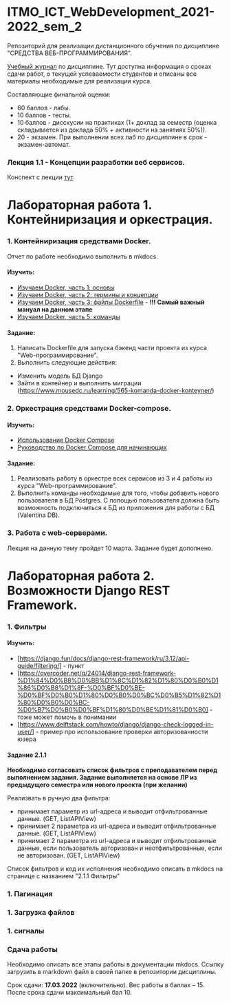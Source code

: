 # ITMO_ICT_WebDevelopment_2021-2022_sem_2
Репозиторий для реализации дистанционного обучения по дисциплине "СРЕДСТВА ВЕБ-ПРОГРАММИРОВАНИЯ".

[Учебный журнал]() по дисциплине. Тут доступна информация о сроках сдачи работ, о текущей успеваемости студентов и описаны все материалы необходимые для реализации курса.

Составляющие финальной оценки:
- 60 баллов - лабы.
- 10 баллов - тесты.
- 10 баллов - дисскусии на практиках (1+ доклад за семестр (оценка складывается из доклада 50% + активности на занятиях 50%)).
- 20 - экзамен.
При выполнении всех лаб по дисциплине в срок - экзамен-автомат.

### Лекция 1.1 - Концепции разработки веб сервисов.
Конспект с лекции [тут](https://docs.google.com/document/d/1H-SEVzy52Lcf3jHsvxn7aYW7yCR3ElzXorwrDo7onfQ/edit#heading=h.ry5wvaly4o7e).

# Лабораторная работа 1. Контейниризация и оркестрация.

### 1. Контейниризация средствами Docker.

Отчет по работе необходимо выполнить в mkdocs.

#### Изучить:
- [Изучаем Docker, часть 1: основы](https://habr.com/ru/company/ruvds/blog/438796/)
- [Изучаем Docker, часть 2: термины и концепции](https://habr.com/ru/company/ruvds/blog/439978/)
- [Изучаем Docker, часть 3: файлы Dockerfile](https://habr.com/ru/company/ruvds/blog/439980/) - **!!! Самый важный мануал на данном этапе**
- [Изучаем Docker, часть 5: команды](https://habr.com/ru/company/ruvds/blog/440660/)

#### Задание:
1. Написать Dockerfile для запуска бэкенд части проекта из курса "Web-программирование". 
2. Выполнить следующие действия:
- Изменить модель БД Django
- Зайти в контейнер и выполнить миграции (https://www.mousedc.ru/learning/565-komanda-docker-konteyner/)

### 2. Оркестрация средствами Docker-compose.

#### Изучить:
- [Использование Docker Compose](https://docs.microsoft.com/ru-ru/visualstudio/docker/tutorials/use-docker-compose)
- [Руководство по Docker Compose для начинающих](https://habr.com/ru/company/ruvds/blog/450312/)

#### Задание:
1. Реализовать работу в оркестре всех сервисов из 3 и 4 работы из курса "Web-программирование".
2. Выполнить команды необходимые для того, чтобы добавить нового пользователя в БД Postgres. С попощью пользователя должна быть возможность подключиться к БД из приложения для работы с БД (Valentina DB).

### 3. Работа с web-серверами.
Лекция на данную тему пройдет 10 марта. Задание будет дополнено.

# Лабораторная работа 2. Возможности Django REST Framework.

### 1. Фильтры

#### Изучить:
- [https://django.fun/docs/django-rest-framework/ru/3.12/api-guide/filtering/] - пункт
- [https://overcoder.net/q/24014/django-rest-framework-%D1%84%D0%B8%D0%BB%D1%8C%D1%82%D1%80%D0%B0%D1%86%D0%B8%D1%8F-%D0%BF%D0%BE-%D0%BF%D0%B0%D1%80%D0%B0%D0%BC%D0%B5%D1%82%D1%80%D0%B0%D0%BC-%D0%B7%D0%B0%D0%BF%D1%80%D0%BE%D1%81%D0%B0] - тоже может помочь в понимании
- [https://www.delftstack.com/howto/django/django-check-logged-in-user/] - пример про использование проверки авторизованности юзера

#### Задание 2.1.1

**Необходимо согласовать список фильтров с преподавателем перед выполнением задания. Задание выполняется на основе ЛР из предыдущего семестра или нового проекта (при желании)**

Реализвать в ручную два фильтра:
- принимает параметр из url-адреса и выводит отфильтрованные данные.  (GET, ListAPIView)
- принимает 2 параметра из url-адреса и выводит отфильтрованные данные. (GET, ListAPIView)
- принимает 2 параметра из url-адреса и выводит отфильтрованные данные, если пользователь авторизован и неотфильтрованные, если не авторизован. (GET, ListAPIView)

Список фильтров и код их исполнения необходимо описать в mkdocs на странице с названием "2.1.1 Фильтры"

### 1. Пагинация

### 1. Загрузка файлов 

### 1. сигналы


### Сдача работы
Необходимо описать все этапы работы в документации mkdocs. Ссылку загрузить в markdown файл в своей папке в репозитории дисциплины.

Срок сдачи: **17.03.2022** (включительно). Вес работы в баллах – 15. После срока сдачи максимальный бал 10.
